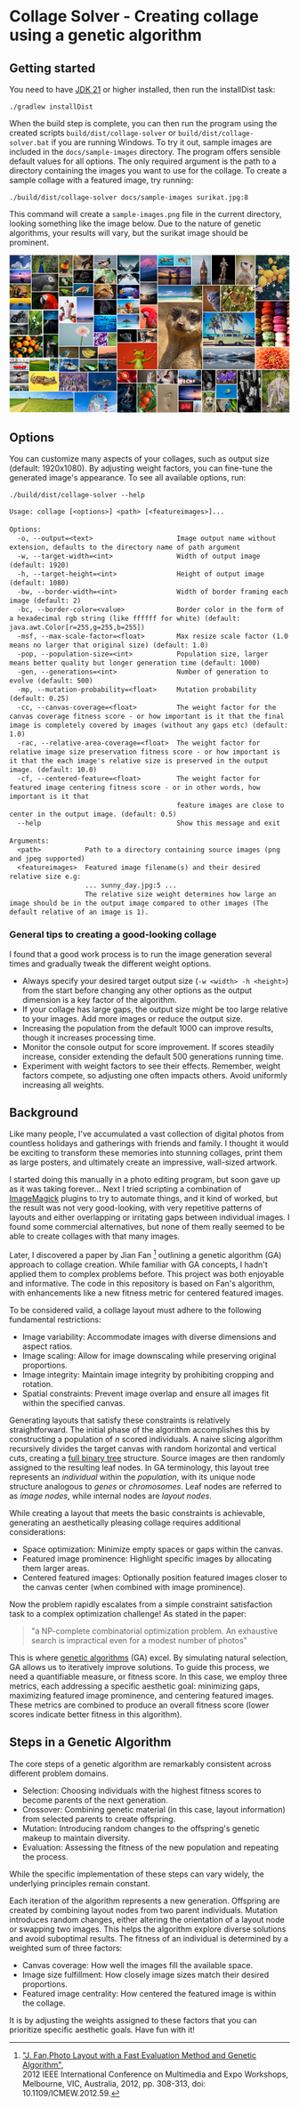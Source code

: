 # Collage Solver - Creating collage using a genetic algorithm

## Getting started

You need to have [JDK 21](https://openjdk.org/) or higher installed, then run the installDist task:

```
./gradlew installDist
```

When the build step is complete, you can then run the program using the created scripts ```build/dist/collage-solver```
or ```build/dist/collage-solver.bat``` if you are running Windows. 
To try it out, sample images are included in the ```docs/sample-images``` directory.
The program offers sensible default values for all options. The only required argument is the path to a directory 
containing the images you want to use for the collage. To create a sample collage with a featured image, try running:

```
./build/dist/collage-solver docs/sample-images surikat.jpg:8
```

This command will create a ```sample-images.png``` file in the current directory, looking something like the image below. 
Due to the nature of genetic algorithms, your results will vary, but the surikat image should be prominent.

![Sample image output of collage-solver](docs/test-collage-output.png)

## Options

You can customize many aspects of your collages, such as output size (default: 1920x1080). 
By adjusting weight factors, you can fine-tune the generated image's appearance. 
To see all available options, run:

```
./build/dist/collage-solver --help
```

```
Usage: collage [<options>] <path> [<featureimages>]...

Options:
  -o, --output=<text>                     Image output name without extension, defaults to the directory name of path argument
  -w, --target-width=<int>                Width of output image (default: 1920)
  -h, --target-height=<int>               Height of output image (default: 1080)
  -bw, --border-width=<int>               Width of border framing each image (default: 2)
  -bc, --border-color=<value>             Border color in the form of a hexadecimal rgb string (like ffffff for white) (default: java.awt.Color[r=255,g=255,b=255])
  -msf, --max-scale-factor=<float>        Max resize scale factor (1.0 means no larger that original size) (default: 1.0)
  -pop, --population-size=<int>           Population size, larger means better quality but longer generation time (default: 1000)
  -gen, --generations=<int>               Number of generation to evolve (default: 500)
  -mp, --mutation-probability=<float>     Mutation probability (default: 0.25)
  -cc, --canvas-coverage=<float>          The weight factor for the canvas coverage fitness score - or how important is it that the final image is completely covered by images (without any gaps etc) (default: 1.0)
  -rac, --relative-area-coverage=<float>  The weight factor for relative image size preservation fitness score - or how important is it that the each image's relative size is preserved in the output image. (default: 10.0)
  -cf, --centered-feature=<float>         The weight factor for featured image centering fitness score - or in other words, how important is it that
                                          feature images are close to center in the output image. (default: 0.5)
  --help                                  Show this message and exit

Arguments:
  <path>           Path to a directory containing source images (png and jpeg supported)
  <featureimages>  Featured image filename(s) and their desired relative size e.g:
                   ... sunny_day.jpg:5 ...
                   The relative size weight determines how large an image should be in the output image compared to other images (The default relative of an image is 1).
```

### General tips to creating a good-looking collage

I found that a good work process is to run the image generation several times and gradually tweak the different weight options.

- Always specify your desired target output size (```-w <width> -h <height>```) from the start before changing any other options as the
  output
  dimension is a key factor of the algorithm.
- If your collage has large gaps, the output size might be too large relative to your images. Add more images or reduce the output size.
- Increasing the population from the default 1000 can improve results, though it increases processing time.
- Monitor the console output for score improvement. If scores steadily increase, consider extending the default 500 generations running time.
- Experiment with weight factors to see their effects. Remember, weight factors compete, so adjusting one often impacts others. Avoid uniformly increasing all weights.

## Background

Like many people, I've accumulated a vast collection of digital photos from countless holidays and gatherings with friends and family. 
I thought it would be exciting to transform these memories into stunning collages, print them as large posters, and ultimately create 
an impressive, wall-sized artwork.

I started doing this manually in a photo editing program, but soon gave up as it was taking forever...
Next I tried scripting a combination of [ImageMagick](https://imagemagick.org/) plugins to try to automate things, and it kind of worked,
but the result was not
very good-looking, with very repetitive patterns of layouts and either overlapping or irritating gaps between individual images.
I found some commercial alternatives, but none of them really seemed to be able to create collages with that many images.

Later, I discovered a paper by Jian Fan [^1] outlining a genetic algorithm (GA) approach to collage creation. While familiar with GA concepts, 
I hadn't applied them to complex problems before. This project was both enjoyable and informative. 
The code in this repository is based on Fan's algorithm, with enhancements like a new fitness metric for centered featured images.

To be considered valid, a collage layout must adhere to the following fundamental restrictions:

- Image variability: Accommodate images with diverse dimensions and aspect ratios.
- Image scaling: Allow for image downscaling while preserving original proportions.
- Image integrity: Maintain image integrity by prohibiting cropping and rotation.
- Spatial constraints: Prevent image overlap and ensure all images fit within the specified canvas.

Generating layouts that satisfy these constraints is relatively straightforward. The initial phase of the algorithm accomplishes 
this by constructing a population of *n* scored individuals. 
A naive slicing algorithm recursively divides the target canvas with random horizontal and vertical cuts,
creating a [full binary tree](https://en.wikipedia.org/wiki/Binary_tree) structure.
Source images are then randomly assigned to the resulting leaf nodes. In GA terminology, this layout tree represents an *individual* within the *population*, 
with its unique node structure analogous to *genes* or *chromosomes*. Leaf nodes are referred to as *image nodes*, while internal nodes are *layout nodes*.

While creating a layout that meets the basic constraints is achievable, generating an aesthetically pleasing collage requires additional considerations:

- Space optimization: Minimize empty spaces or gaps within the canvas.
- Featured image prominence: Highlight specific images by allocating them larger areas.
- Centered featured images: Optionally position featured images closer to the canvas center (when combined with image prominence).

Now the problem rapidly escalates from a simple constraint satisfaction task to a complex optimization challenge! As stated in the paper:

> "a NP-complete combinatorial optimization problem. An
> exhaustive search is impractical even for a modest number of photos"

This is where [genetic algorithms](https://en.wikipedia.org/wiki/Genetic_algorithm) (GA) excel. By simulating natural selection, GA allows us to iteratively improve solutions. 
To guide this process, we need a quantifiable measure, or fitness score. In this case, we employ three metrics, each addressing a 
specific aesthetic goal: minimizing gaps, maximizing featured image prominence, and centering featured images. 
These metrics are combined to produce an overall fitness score (lower scores indicate better fitness in this algorithm).

## Steps in a Genetic Algorithm

The core steps of a genetic algorithm are remarkably consistent across different problem domains.

- Selection: Choosing individuals with the highest fitness scores to become parents of the next generation.
- Crossover: Combining genetic material (in this case, layout information) from selected parents to create offspring.
- Mutation: Introducing random changes to the offspring's genetic makeup to maintain diversity.
- Evaluation: Assessing the fitness of the new population and repeating the process.
  
While the specific implementation of these steps can vary widely, the underlying principles remain constant.

Each iteration of the algorithm represents a new generation. Offspring are created by combining layout nodes from two parent individuals. 
Mutation introduces random changes, either altering the orientation of a layout node or swapping two images. 
This helps the algorithm explore diverse solutions and avoid suboptimal results. 
The fitness of an individual is determined by a weighted sum of three factors:

- Canvas coverage: How well the images fill the available space.
- Image size fulfillment: How closely image sizes match their desired proportions.
- Featured image centrality: How centered the featured image is within the collage.

It is by adjusting the weights assigned to these factors that you can prioritize specific aesthetic goals.
Have fun with it!

[^1]: ["J. Fan,Photo Layout with a Fast Evaluation Method and Genetic Algorithm"](https://ieeexplore.ieee.org/document/6266273),  
2012 IEEE International Conference on Multimedia and Expo Workshops, Melbourne, VIC, Australia, 2012, pp. 308-313,
doi: 10.1109/ICMEW.2012.59.



